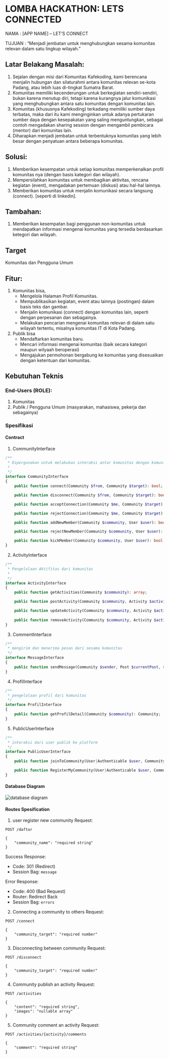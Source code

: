 # LOMBA HACKATHON: LETS CONNECTED

NAMA	: [APP NAME] – LET’S CONNECT

TUJUAN	: “Menjadi jembatan untuk menghubungkan sesama komunitas relevan dalam satu lingkup wilayah.”

## Latar Belakang Masalah:
1. Sejalan dengan misi dari Komunitas Kafekoding, kami berencana menjalin hubungan dan silaturahmi antara komunitas relevan se-kota Padang, atau lebih luas di-tingkat Sumatra Barat.
2. Komunitas memiliki kecenderungan untuk berkegiatan sendiri-sendiri, bukan karena menutup diri, tetapi karena kurangnya jalur komunikasi yang menghubungkan antara satu komunitas dengan komunitas lain.
3. Komunitas (khususnya Kafekoding) terkadang memiliki sumber daya terbatas, maka dari itu kami menginginkan untuk adanya pertukaran sumber daya dengan kesepakatan yang saling menguntungkan, sebagai contoh mengadakan sharing session dengan mengambil pembicara (mentor) dari komunitas lain.
4. Diharapkan menjadi jembatan untuk terbentuknya komunitas yang lebih besar dengan penyatuan antara beberapa komunitas.

## Solusi:
1. Memberikan kesempatan untuk setiap komunitas memperkenalkan profil komunitas nya (dengan basis kategori dan wilayah).
2. Mempersilahkan komunitas untuk membagikan aktivitas, rencana kegiatan (event), mengadakan pertemuan (diskusi) atau hal-hal lainnya.
3. Memberikan komunitas untuk menjalin komunikasi secara langsung (connect). [seperti di linkedin].

## Tambahan:
1. Memberikan kesempatan bagi penggunan non-komunitas untuk mendapatkan informasi mengenai komunitas yang tersedia berdasarkan ketegori dan wilayah.

## Target
Komunitas dan Pengguna Umum 

## Fitur:
1. Komunitas bisa, 
    - Mengelola Halaman Profil Komunitas.
    - Mempublikasikan kegiatan, event atau lainnya (postingan) dalam basis teks dan gambar. 
    - Menjalin komunikasi (connect) dengan komunitas lain, seperti dengan perpesanan dan sebagainya.
    - Melakukan pencarian mengenai komunitas relevan di dalam satu wilayah tertentu, misalnya komunitas IT di Kota Padang.
2. Publik bisa
    - Mendaftarkan komunitas baru.
    - Mencari informasi mengenai komunitas (baik secara kategori maupun wilyaah beroperasi)
    - Mengajukan permohonan bergabung ke komunitas yang disesuaikan dengan ketentuan dari komunitas.


## Kebutuhan Teknis

### End-Users (ROLE):	
1. Komunitas
2. Publik / Pengguna Umum (masyarakan, mahasiswa, pekerja dan sebagainya)

### Spesifikasi

#### Contract

1. CommunityInterface
```php
/**
 * Dipergunakan untuk melakukan interaksi antar komunitas dengan komunitas lain
 * 
 */
interface CommunityInterface
{
    public function connect(Community $from, Community $target): bool;

    public function disconnect(Community $from, Community $target): bool;

    public function acceptConnection(Community $me, Community $target): bool;

    public function rejectConnection(Community $me, Community $target): bool;

    public function addNewMember(Community $community, User $user): bool;

    public function rejectNewMember(Community $community, User $user): bool;

    public function kickMember(Community $community, User $user): bool;
}

```

2. ActivityInterface
```php
/**
 * Pengelolaan Aktifitas dari komunitas 
 * 
 */
interface ActivityInterface 
{
    public function getActivities(Community $community): array;

    public function postActivity(Community $community, Activity $activity): bool;

    public function updateActivity(Community $community, Activity $activity, array $data): bool;
    
    public function removeActivity(Community $community, Activity $activity): bool;
}
```

3. CommentInterface
```php
/**
 * mengirim dan menerima pesan dari sesama komunitas
 */
interface MessageInterface
{
    public function sendMessage(Community $sender, Post $currentPost, string $message): bool;
} 
```

4. ProfilInterface
```php
/**
 * pengelolaan profil dari komunitas
 */
interface ProfilInterface
{
    public function getProfilDetail(Community $community): Community;
}
```

5. PublicUserInterface
```php
/**
 * interaksi dari user publik ke platform
 */
interface PublicUserInterface
{
    public function joinToCommunity(User|Authenticable $user, Community $community): bool;

    public function RegisterMyCommunity(User|Authenticable $user, Community $community): bool;
}
```

#### Database Diagram

![database diagram](./docs/assets/database-diagram.png)

#### Routes Spesification

1. user register new community
Request:
```http
POST /daftar

{
    "community_name": "required string"
}
```

Success Response:
- Code: 301 (Redirect)
- Session Bag: `message`

Error Response:
- Code: 400 (Bad Request)
- Router: Redirect Back
- Session Bag: `errors`

2. Connecting a community to others
Request:
```http
POST /connect

{
    "community_target": "required number"
}
```

3. Disconnecting between community
Request:
```http
POST /disconnect

{
    "community_target": "required number"
}
```

4. Community publish an activity
Request:
```http
POST /activities

{
    "content": "required string",
    "images": "nullable array"
}
```

5. Community comment an activity
Request: 
```http
POST /activities/{activity}/comments

{
    "comment": "required string"
}
```